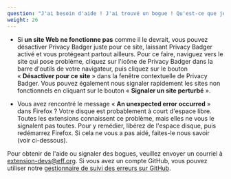 ```yaml
---
question: "J'ai besoin d'aide ! J'ai trouvé un bogue ! Qu'est-ce que je dois faire ?"
weight: 26
---
```


* Si **un site Web ne fonctionne pas** comme il le devrait, vous pouvez désactiver Privacy Badger juste pour ce site, laissant Privacy Badger activé et vous protégeant partout ailleurs. Pour ce faire, naviguez vers le site qui pose problème, cliquez sur l'icône de Privacy Badger dans la barre d'outils de votre navigateur, puis cliquez sur le bouton « **Désactiver pour ce site** » dans la fenêtre contextuelle de Privacy Badger. Vous pouvez également nous signaler rapidement les sites non fonctionnels en cliquant sur le bouton « **Signaler un site perturbé** ».

* Vous avez rencontré le message « **An unexpected error occurred** » dans Firefox ? Votre disque est probablement à court d'espace libre. Toutes les extensions connaissent ce problème, mais elles ne vous le signalent pas toutes. Pour y remédier, libérez de l'espace disque, puis redémarrez Firefox. Si cela ne vous a pas aidé, faites-le nous savoir (voir ci-dessous).

Pour obtenir de l'aide ou signaler des bogues, veuillez envoyer un courriel à [extension-devs@eff.org](mailto:extension-devs@eff.org). Si vous avez un compte GitHub, vous pouvez utiliser notre [gestionnaire de suivi des erreurs sur GitHub](https://github.com/EFForg/privacybadger/issues).

